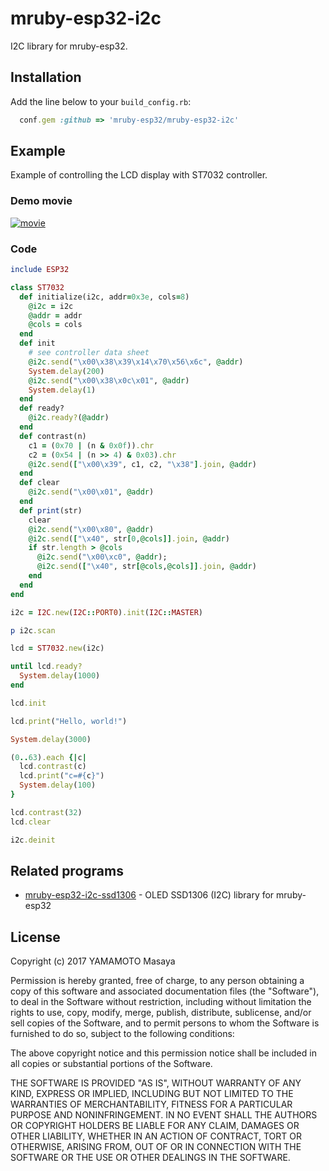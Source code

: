 mruby-esp32-i2c
============

I2C library for mruby-esp32.

## Installation
Add the line below to your `build_config.rb`:

```ruby
  conf.gem :github => 'mruby-esp32/mruby-esp32-i2c'
```

## Example

Example of controlling the LCD display with ST7032 controller.

### Demo movie
[![movie](https://img.youtube.com/vi/M_mGSt0bB-4/0.jpg)](https://www.youtube.com/watch?v=M_mGSt0bB-4)

### Code

```ruby
include ESP32

class ST7032
  def initialize(i2c, addr=0x3e, cols=8)
    @i2c = i2c
    @addr = addr
    @cols = cols
  end
  def init
    # see controller data sheet
    @i2c.send("\x00\x38\x39\x14\x70\x56\x6c", @addr)
    System.delay(200)
    @i2c.send("\x00\x38\x0c\x01", @addr)
    System.delay(1)
  end
  def ready?
    @i2c.ready?(@addr)
  end
  def contrast(n)
    c1 = (0x70 | (n & 0x0f)).chr
    c2 = (0x54 | (n >> 4) & 0x03).chr
    @i2c.send(["\x00\x39", c1, c2, "\x38"].join, @addr)
  end
  def clear
    @i2c.send("\x00\x01", @addr)
  end
  def print(str)
    clear
    @i2c.send("\x00\x80", @addr)
    @i2c.send(["\x40", str[0,@cols]].join, @addr)
    if str.length > @cols
      @i2c.send("\x00\xc0", @addr);
      @i2c.send(["\x40", str[@cols,@cols]].join, @addr)
    end
  end
end

i2c = I2C.new(I2C::PORT0).init(I2C::MASTER)

p i2c.scan

lcd = ST7032.new(i2c)

until lcd.ready?
  System.delay(1000)
end

lcd.init

lcd.print("Hello, world!")

System.delay(3000)

(0..63).each {|c|
  lcd.contrast(c)
  lcd.print("c=#{c}")
  System.delay(100)
}

lcd.contrast(32)
lcd.clear

i2c.deinit
```

## Related programs

+ [mruby-esp32-i2c-ssd1306](https://github.com/icm7216/mruby-esp32-i2c-ssd1306) - OLED SSD1306 (I2C) library for mruby-esp32

## License

Copyright (c) 2017 YAMAMOTO Masaya

Permission is hereby granted, free of charge, to any person obtaining a 
copy of this software and associated documentation files (the "Software"), 
to deal in the Software without restriction, including without limitation 
the rights to use, copy, modify, merge, publish, distribute, sublicense, 
and/or sell copies of the Software, and to permit persons to whom the 
Software is furnished to do so, subject to the following conditions:

The above copyright notice and this permission notice shall be included in 
all copies or substantial portions of the Software.

THE SOFTWARE IS PROVIDED "AS IS", WITHOUT WARRANTY OF ANY KIND, EXPRESS OR 
IMPLIED, INCLUDING BUT NOT LIMITED TO THE WARRANTIES OF MERCHANTABILITY, 
FITNESS FOR A PARTICULAR PURPOSE AND NONINFRINGEMENT. IN NO EVENT SHALL THE 
AUTHORS OR COPYRIGHT HOLDERS BE LIABLE FOR ANY CLAIM, DAMAGES OR OTHER 
LIABILITY, WHETHER IN AN ACTION OF CONTRACT, TORT OR OTHERWISE, ARISING 
FROM, OUT OF OR IN CONNECTION WITH THE SOFTWARE OR THE USE OR OTHER 
DEALINGS IN THE SOFTWARE.
